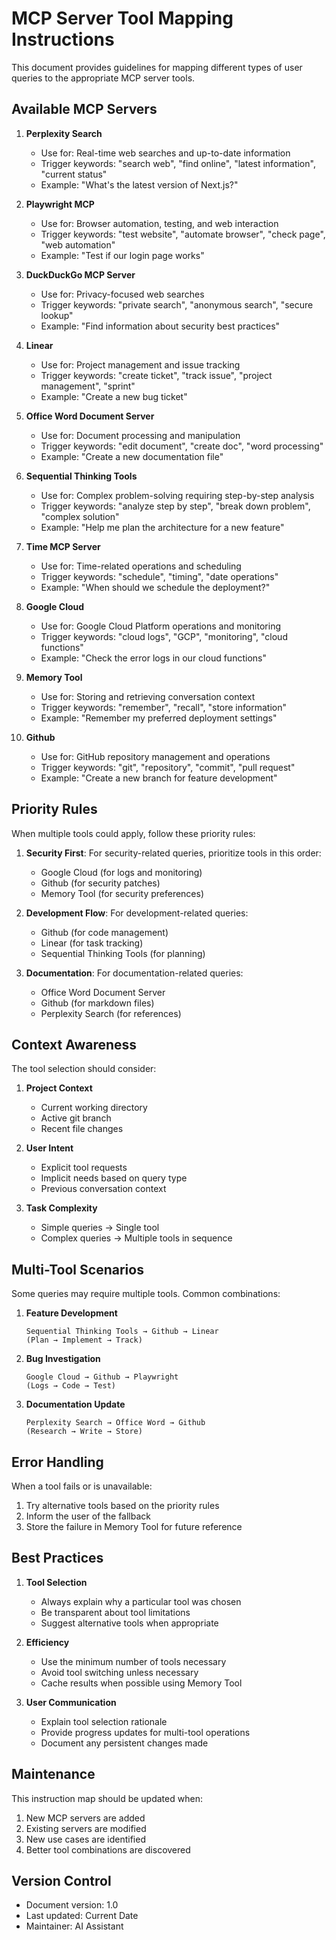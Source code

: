 # MCP Server Tool Mapping Instructions

This document provides guidelines for mapping different types of user queries to the appropriate MCP server tools.

## Available MCP Servers

1. **Perplexity Search**
   - Use for: Real-time web searches and up-to-date information
   - Trigger keywords: "search web", "find online", "latest information", "current status"
   - Example: "What's the latest version of Next.js?"

2. **Playwright MCP**
   - Use for: Browser automation, testing, and web interaction
   - Trigger keywords: "test website", "automate browser", "check page", "web automation"
   - Example: "Test if our login page works"

3. **DuckDuckGo MCP Server**
   - Use for: Privacy-focused web searches
   - Trigger keywords: "private search", "anonymous search", "secure lookup"
   - Example: "Find information about security best practices"

4. **Linear**
   - Use for: Project management and issue tracking
   - Trigger keywords: "create ticket", "track issue", "project management", "sprint"
   - Example: "Create a new bug ticket"

5. **Office Word Document Server**
   - Use for: Document processing and manipulation
   - Trigger keywords: "edit document", "create doc", "word processing"
   - Example: "Create a new documentation file"

6. **Sequential Thinking Tools**
   - Use for: Complex problem-solving requiring step-by-step analysis
   - Trigger keywords: "analyze step by step", "break down problem", "complex solution"
   - Example: "Help me plan the architecture for a new feature"

7. **Time MCP Server**
   - Use for: Time-related operations and scheduling
   - Trigger keywords: "schedule", "timing", "date operations"
   - Example: "When should we schedule the deployment?"

8. **Google Cloud**
   - Use for: Google Cloud Platform operations and monitoring
   - Trigger keywords: "cloud logs", "GCP", "monitoring", "cloud functions"
   - Example: "Check the error logs in our cloud functions"

9. **Memory Tool**
   - Use for: Storing and retrieving conversation context
   - Trigger keywords: "remember", "recall", "store information"
   - Example: "Remember my preferred deployment settings"

10. **Github**
    - Use for: GitHub repository management and operations
    - Trigger keywords: "git", "repository", "commit", "pull request"
    - Example: "Create a new branch for feature development"

## Priority Rules

When multiple tools could apply, follow these priority rules:

1. **Security First**: For security-related queries, prioritize tools in this order:
   - Google Cloud (for logs and monitoring)
   - Github (for security patches)
   - Memory Tool (for security preferences)

2. **Development Flow**: For development-related queries:
   - Github (for code management)
   - Linear (for task tracking)
   - Sequential Thinking Tools (for planning)

3. **Documentation**: For documentation-related queries:
   - Office Word Document Server
   - Github (for markdown files)
   - Perplexity Search (for references)

## Context Awareness

The tool selection should consider:

1. **Project Context**
   - Current working directory
   - Active git branch
   - Recent file changes

2. **User Intent**
   - Explicit tool requests
   - Implicit needs based on query type
   - Previous conversation context

3. **Task Complexity**
   - Simple queries → Single tool
   - Complex queries → Multiple tools in sequence

## Multi-Tool Scenarios

Some queries may require multiple tools. Common combinations:

1. **Feature Development**
   ```
   Sequential Thinking Tools → Github → Linear
   (Plan → Implement → Track)
   ```

2. **Bug Investigation**
   ```
   Google Cloud → Github → Playwright
   (Logs → Code → Test)
   ```

3. **Documentation Update**
   ```
   Perplexity Search → Office Word → Github
   (Research → Write → Store)
   ```

## Error Handling

When a tool fails or is unavailable:

1. Try alternative tools based on the priority rules
2. Inform the user of the fallback
3. Store the failure in Memory Tool for future reference

## Best Practices

1. **Tool Selection**
   - Always explain why a particular tool was chosen
   - Be transparent about tool limitations
   - Suggest alternative tools when appropriate

2. **Efficiency**
   - Use the minimum number of tools necessary
   - Avoid tool switching unless necessary
   - Cache results when possible using Memory Tool

3. **User Communication**
   - Explain tool selection rationale
   - Provide progress updates for multi-tool operations
   - Document any persistent changes made

## Maintenance

This instruction map should be updated when:

1. New MCP servers are added
2. Existing servers are modified
3. New use cases are identified
4. Better tool combinations are discovered

## Version Control

- Document version: 1.0
- Last updated: Current Date
- Maintainer: AI Assistant 